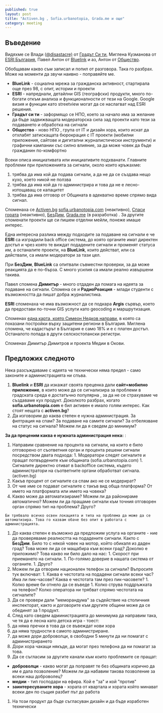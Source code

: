 ```yaml
---
published: true
layout: post
title: "Activen.bg , Sofia.urbanotopia, Grada.me и още"
category: meeting
---
```


## Въведение

Видяхме се Влади ([@disastacre)](https://twitter.com/disastacre) от [Градът Си ти](https://www.facebook.com/groups/yourcity/), Миглена Кузманова от [ESRI България](http://esribulgaria.com/), Павел Антон от [Bluelink](http://www.bluelink.net/) и аз, Антон от [Общество](http://www.obshtestvo.bg/).

Обобщавам какво съм записал и попил от разговора. Така го разбрах. Може на моменти да звучи наивно - поправяйте ме.

 - __BlueLink__ - социална мрежа за гражданска активност, стартирала още през 98, с опит, истории и проекти
 - __ESRI__ - напреднали, детайлни GIS (географски) продукти, много по-богати откъм анализа и функционалности от тези на Google. Google визия и функции като streetview могат да се наслагват над ESRI решения.
 - __Градът си ти__ - заформящо се НПО, което за начало има за желание да бъде задвижващата модераторска сила зад проекти като тези за подаването и обработка на сигнали
 - __Общество__ - ново НПО , група от IT и дизайн хора, които искат да отхлабят затискащата бюрокрация с IT проекти (мобилни приложения, сайтове и дигитални журналистически инструменти) и графични кампании със силно влияние, за да може човек да бъде гражданин по-комфортно 

Всеки описа инициативата или инициативите подхванати. Главните проблеми при приложенията за сигнали, около които кръжахме:

 1. трябва да има кой да подава сигнали, а да не да се създава нещо кухо, което никой не ползва
 1. трябва да има кой да го администрира и това да не е лесно-изтощаващ се капацитет
 1. трябва да има отговор от Общината в адекватно време спрямо вида сигнал.

Споменаха се [Activen.bg](http://aktiven.bg/) [sofia.urbanotopia.com](http://sofia.urbanotopia.com) (неактивно), [Спаси гората](https://www.facebook.com/pages/%D0%A1%D0%BF%D0%B0%D1%81%D0%B8-%D0%B3%D0%BE%D1%80%D0%B0%D1%82%D0%B0-%D1%81%D0%B8%D0%B3%D0%BD%D0%B0%D0%BB%D0%B8-%D0%B7%D0%B0-%D0%BD%D0%B5%D0%B7%D0%B0%D0%BA%D0%BE%D0%BD%D0%BD%D0%B8-%D1%81%D0%B5%D1%87%D0%B8/107351929291873) (неактивно), [БезДим](https://bezdim.org/signali/), [Grada.me](http://www.grada.me/) (в разработка) . За другите споменати проекти ще си пишем отделни мейли, понеже имаше интерес.

Една интересна разлика между подходите за подаване на сигнали е че __ESRI__ са изградили back office система, до която органите имат директен достъп и чрез която те виждат подадените сигнали и променят статуса им, а останалите проекти, на __BlueLink__, които действат, или са действали, са имали модератори за тази цел.

При __БезДим__, __BlueLink__ са опитвали съвместни проверки, за да може реакцията да е по-бърза. С много усилия са имали реално извършени такива.

Павел спомена __Димитър__ - много отдаден да помага на идеята за подаване на сигнали. Спомена се и __РадиоРеакция__ - млади студенти с възможността да пишат добра журналистика. 

__ESRI__ споменаха че има възможност да се подкара __Argis__ сървър, което да предостави по-точни GIS услуги като geocoding и маршрутизация.

Споменах [една карта, която Симеон Недков направи](http://apps.ndkv.nl/tourism=yes/), в която са показани постройки върху защитени региони в България. Миглена спомена, че кадастърът в България е само 18% и е с платен достъп. Останалото попада в други селскостопански регистри.

Споменах Димитър Димитров и проекта Медии в Окови. 

## Предложих следното

Нека разсъждаваме с идеята че технически няма предел - само законите и  администрацията ни спъва. 

1. __Bluelink__ и __ESRI__ да изкажат своята преценка дали __сайт+мобилно приложение__, в които може да се сигнализира за проблеми в градската среда е достатъчно популярна , за да не се страхуваме че създаваме кух продукт. Доколкото разбрах, когато __sofia.urbanotopia.com__ е бил активен е имало голям интерес. Как стоят нещата с __activen.bg__?
1. Да изговорим до каква степен е нужна администрация. За филтрация на спам? За подаване на самите сигнали? За отбелязване на статус на сигнала? Можем ли да я сведем до минимум?

  __За да преценим каква e нужната администрация нека:__ :
  1. Направим сравнение на процента на сигнали, на които е било отговорено от съответния орган и процента решени сигнали посредством двата подхода:
    1. Модератори следят сигналите и пращат потвърдените към общината (sofia.urbanotopia.com)
    1. Сигналите директно отиват в backoffice система, където администратори на съответните органи обработват сигнала. (activen.bg)
  1. Какъв процент от сигналите са спам ако не се модерират? 
  1. От чие име се подават сигналите с такъв вид обща платформа? От името на платформата или името на човека? 
  1. Какво може да автоматизираме? Можем ли да районираме автоматично? Можем ли да пращаме сигнали към точния отговорен орган спрямо тип на проблема? Друго? 

    Би трябвало всичко освен локацията и типа на проблема да може да се автоматизира. Това го казвам обаче без опит в работата с администрацията.
  1. До каква степен е възможно да предложим услуга на органите - ние да проверяваме реалността на подадените сигнали. Както с __БезДим__. Било то с някой човек на мотор, който обикаля из даден град? Това може ли да се мащабира към всеки град? Доколко е приложимо? Това какво ни било дало на нас:
    1. Скорост при приемането на сигнали.
    1. По-голямо доверие в нашата система от органите.
    1. Друго?
  1. Можем ли да отворим национален телефон за сигнали? Въпросите тук включват:
    1. Каква е честотата на подадени сигнали всеки час? Има ли пик-часове? Каква е честотата там през пик-часовете?
    1. Колко време би отнело да се въведе 
    1. Колко струва поддръжката на телефон? Колко оператора ни трябват спрямо честотата на сигналите? 
1. Да се провери дали "меморандума" за съдействие на столичния инспекторат, както и договорите към другите общини може да се обединят за 1 продукт.
1. След като сведем администрацията до минимума да направим така, че тя да е лесна като детска игра - тоест:
  1. да няма пречки в това да се въвеждат нови хора
  1. да няма трудности в самото администриране. 
  1. да може дори доброволци, в свободни 5 минути да ни помагат с администрирането
  1. Дори хора чакащи някъде, да могат през телефона да ни помагат за това.
1. Да се съгласим за другите канали към които проблемите се пращат:
  - __добрoволци__ - какво могат да поправят те без общината изрично да им е дала позволение? Можем ли да набавим такова позволение за всеки наш доброволец?
  - __медии__ - тип господари на ефира. Кой е "за" и кой "против"
  - __заинтересуваните хора__ - хората от квартала и хората който минават всеки ден по същия разбит път до работа
1. На този продукт да бъде съгласуван дизайн и да бъде изработен технически